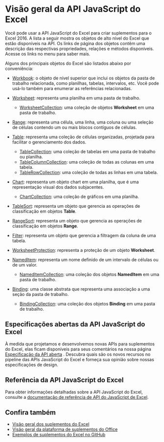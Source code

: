 # <a name="excel-javascript-api-overview"></a>Visão geral da API JavaScript do Excel

Você pode usar a API JavaScript do Excel para criar suplementos para o Excel 2016. A lista a seguir mostra os objetos de alto nível do Excel que estão disponíveis na API. Os links de página dos objetos contêm uma descrição das respectivas propriedades, relações e métodos disponíveis. Acesse os links no menu para saber mais.

Alguns dos principais objetos do Excel são listados abaixo por conveniência: 

- [Workbook](/javascript/api/excel/excel.workbook): o objeto de nível superior que inclui os objetos da pasta de trabalho relacionada, como planilhas, tabelas, intervalos, etc. Você pode usá-lo também para enumerar as referências relacionadas.

- [Worksheet](/javascript/api/excel/excel.worksheet): representa uma planilha em uma pasta de trabalho. 
    - [WorksheetCollection](/javascript/api/excel/excel.worksheetcollection): uma coleção de objetos **Worksheet** em uma pasta de trabalho.

- [Range](/javascript/api/excel/excel.range): representa uma célula, uma linha, uma coluna ou uma seleção de células contendo um ou mais blocos contíguos de células.

- [Table](/javascript/api/excel/excel.table): representa uma coleção de células organizadas, projetada para facilitar o gerenciamento dos dados.
    - [TableCollection](/javascript/api/excel/excel.tablecollection): uma coleção de tabelas em uma pasta de trabalho ou planilha.
    - [TableColumnCollection](/javascript/api/excel/excel.tablecolumncollection): uma coleção de todas as colunas em uma tabela.
    - [TableRowCollection](/javascript/api/excel/excel.tablerowcollection): uma coleção de todas as linhas em uma tabela.

- [Chart](/javascript/api/excel/excel.chart): representa um objeto chart em uma planilha, que é uma representação visual dos dados subjacentes.
    - [ChartCollection](/javascript/api/excel/excel.chartcollection): uma coleção de gráficos em uma planilha.

- [TableSort](/javascript/api/excel/excel.tablesort): representa um objeto que gerencia as operações de classificação em objetos **Table**.

- [RangeSort](/javascript/api/excel/excel.rangesort): representa um objeto que gerencia as operações de classificação em objetos **Range**.

- [Filter](/javascript/api/excel/excel.filter): representa um objeto que gerencia a filtragem da coluna de uma tabela.

- [WorksheetProtection](/javascript/api/excel/excel.worksheetprotection): representa a proteção de um objeto **Worksheet**.

- [NamedItem](/javascript/api/excel/excel.nameditem): representa um nome definido de um intervalo de células ou de um valor. 
    - [NamedItemCollection](/javascript/api/excel/excel.nameditemcollection): uma coleção dos objetos **NamedItem** em uma pasta de trabalho.

- [Binding](/javascript/api/excel/excel.binding): uma classe abstrata que representa uma associação a uma seção da pasta de trabalho.
    - [BindingCollection](/javascript/api/excel/excel.bindingcollection): uma coleção dos objetos **Binding** em uma pasta de trabalho.

## <a name="excel-javascript-api-open-specifications"></a>Especificações abertas da API JavaScript do Excel

À medida que projetamos e desenvolvemos novas APIs para suplementos do Excel,  elas ficam disponíveis para seus comentários na nossa página [Especificação da API aberta](../openspec.md) . Descubra quais são os novos recursos no pipeline das APIs JavaScript do Excel e forneça sua opinião sobre nossas especificações de design.

## <a name="excel-javascript-api-reference"></a>Referência da API JavaScript do Excel

Para obter informações detalhadas sobre a API JavaScript do Excel, consulte a [documentação de referência de API do JavaScript de Excel](/javascript/api/excel).

## <a name="see-also"></a>Confira também

- [Visão geral dos suplementos do Excel](https://docs.microsoft.com/office/dev/add-ins/excel/excel-add-ins-overview)
- [Visão geral da plataforma de suplementos do Office](https://docs.microsoft.com/office/dev/add-ins/overview/office-add-ins)
- [Exemplos de suplementos do Excel no GitHub](https://github.com/OfficeDev?utf8=%E2%9C%93&q=Excel)
